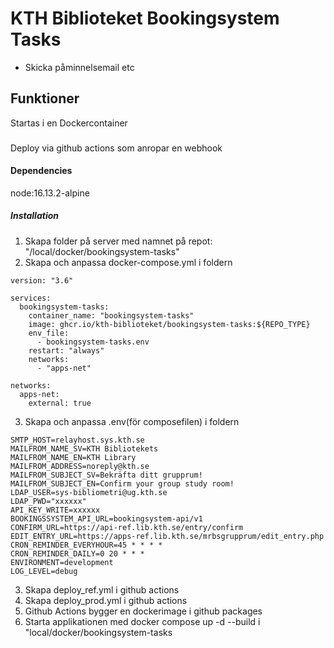 # KTH Biblioteket Bookingsystem Tasks

- Skicka påminnelsemail etc

## Funktioner
Startas i en Dockercontainer

###
Deploy via github actions som anropar en webhook

#### Dependencies
node:16.13.2-alpine

##### Installation

1.  Skapa folder på server med namnet på repot: "/local/docker/bookingsystem-tasks"
2.  Skapa och anpassa docker-compose.yml i foldern
```
version: "3.6"

services:
  bookingsystem-tasks:
    container_name: "bookingsystem-tasks"
    image: ghcr.io/kth-biblioteket/bookingsystem-tasks:${REPO_TYPE}
    env_file:
      - bookingsystem-tasks.env
    restart: "always"
    networks:
      - "apps-net"

networks:
  apps-net:
    external: true
```
3.  Skapa och anpassa .env(för composefilen) i foldern
```
SMTP_HOST=relayhost.sys.kth.se
MAILFROM_NAME_SV=KTH Bibliotekets
MAILFROM_NAME_EN=KTH Library
MAILFROM_ADDRESS=noreply@kth.se
MAILFROM_SUBJECT_SV=Bekräfta ditt grupprum!
MAILFROM_SUBJECT_EN=Confirm your group study room!
LDAP_USER=sys-bibliometri@ug.kth.se
LDAP_PWD="xxxxxx"
API_KEY_WRITE=xxxxxx
BOOKINGSSYSTEM_API_URL=bookingsystem-api/v1
CONFIRM_URL=https://api-ref.lib.kth.se/entry/confirm
EDIT_ENTRY_URL=https://apps-ref.lib.kth.se/mrbsgrupprum/edit_entry.php
CRON_REMINDER_EVERYHOUR=45 * * * *
CRON_REMINDER_DAILY=0 20 * * *
ENVIRONMENT=development
LOG_LEVEL=debug
```
3. Skapa deploy_ref.yml i github actions
4. Skapa deploy_prod.yml i github actions
5. Github Actions bygger en dockerimage i github packages
6. Starta applikationen med docker compose up -d --build i "local/docker/bookingsystem-tasks
